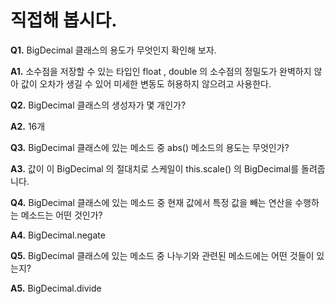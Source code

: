 # 직접해 봅시다.

**Q1.** BigDecimal 클래스의 용도가 무엇인지 확인해 보자.

**A1.** 소수점을 저장할 수 있는 타입인 float , double 의 소수점의 정밀도가 완벽하지 않아 값이 오차가 생길 수 있어 미세한 변동도 허용하지 않으려고 사용한다.

**Q2.**  BigDecimal 클래스의 생성자가 몇 개인가?

**A2.** 16개

**Q3.** BigDecimal 클래스에 있는 메소드 중 abs() 메소드의 용도는 무엇인가?

**A3.** 값이 이 BigDecimal 의 절대치로 스케일이 this.scale() 의 BigDecimal를 돌려줍니다.

**Q4.** BigDecimal 클래스에 있는 메소드 중 현재 값에서 특정 값을 빼는 연산을 수행하는 메소드는 어떤 것인가?

**A4.** BigDecimal.negate

**Q5.** BigDecimal 클래스에 있는 메소드 중 나누기와 관련된 메소드에는 어떤 것들이 있는지?

**A5.** BigDecimal.divide